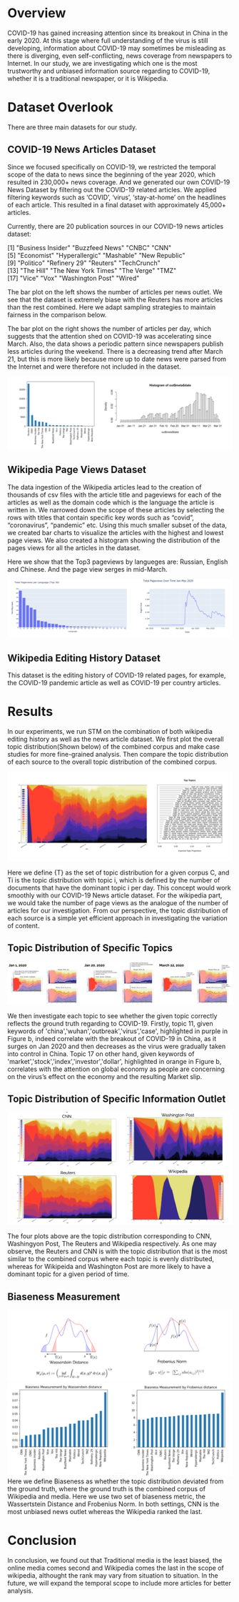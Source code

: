 # Overview

COVID-19 has gained increasing attention since its breakout in China in the early 2020. At this stage where full understanding of the virus is still developing, information about COVID-19 may sometimes be misleading as there is diverging, even self-conflicting, news coverage from newspapers to Internet. In our study, we are investigating which one is the most trustworthy and unbiased information source regarding to COVID-19, whether it is a traditional newspaper, or it is Wikipedia.

# Dataset Overlook
There are three main datasets for our study.

## COVID-19 News Articles Dataset
Since we focused specifically on COVID-19, we restricted the temporal scope of the data to news since the beginning of the year 2020, which resulted in 230,000+ news coverage. And we generated our own COVID-19 News Dataset by filtering out the COVID-19 related articles. We applied filtering keywords such as ‘COVID’, ‘virus’, ‘stay-at-home’ on the headlines of each article. This resulted in a final dataset with approximately 45,000+ articles.

Currently, there are 20 publication sources in our COVID-19 news articles dataset:
 
 [1] "Business Insider"   "Buzzfeed News"      "CNBC"               "CNN"               
 [5] "Economist"          "Hyperallergic"      "Mashable"           "New Republic"      
 [9] "Politico"           "Refinery 29"        "Reuters"            "TechCrunch"        
[13] "The Hill"           "The New York Times" "The Verge"          "TMZ"               
[17] "Vice"               "Vox"                "Washington Post"    "Wired"   

The bar plot on the left shows the number of articles per news outlet. We see that the dataset is extremely biase with the Reuters has more articles than the rest combined. Here we adapt sampling strategies to maintain fairness in the comparison below.

The bar plot on the right shows the number of articles per day, which suggests that the attention shed on COVID-19 was accelerating since March. Also, the data shows a periodic pattern since newspapers publish less articles during the weekend. There is a decreasing trend after March 21, but this is more likely because more up to date news were parsed from the Internet and were therefore not included in the dataset.

![Image](/website-figures/NewsArticleDataset.png)

##  Wikipedia Page Views Dataset
The data ingestion of the Wikipedia articles lead to the creation of thousands of csv files with the article title and pageviews for each of the articles as well as the domain code which is the language the article is written in. We narrowed down the scope of these articles by selecting the rows with titles that contain specific key words such as “covid”, “coronavirus”, “pandemic” etc. Using this much smaller subset of the data, we created bar charts to visualize the articles with the highest and lowest page views. We also created a histogram showing the distribution of the pages views for all the articles in the dataset.

Here we show that the Top3 pageviews by langueges are: Russian, English and Chinese. And the page view serges in mid-March.

![Image](/website-figures/WikipediaDataset.png)

##  Wikipedia Editing History Dataset
This dataset is the editing history of COVID-19 related pages, for example, the COVID-19 pandemic article as well as COVID-19 per country articles.

# Results
In our experiments, we run STM on the combination of both wikipedia editing history as well as the news article dataset. We first plot the overall topic distribution(Shown below) of the combined corpus and make case studies for more fine-grained analysis. Then compare the topic distribution of each source to the overall topic distribution of the combined corpus.

![Image](/website-figures/TopicModelResult.png)

Here we define {T} as the set of topic distribution for a given corpus C, and  Ti is the topic distribution with topic i, which is defined by the number of documents that have the dominant topic i per day. This concept would work smoothly with our COVID-19 News article dataset. For the wikipedia part, we would take the number of page views as the analogue of the number of articles for our investigation. From our perspective, the topic distribution of each source is a simple yet efficient approach in investigating the variation of content.


##  Topic Distribution of Specific Topics
 ![Image](/website-figures/EventAnalysis.png)   


We then investigate each topic to see whether the given topic correctly reflects the ground truth regarding to COVID-19. Firstly, topic 11, given keywords of 'china','wuhan','outbreak','virus','case', highlighted in purple in Figure b, indeed correlate with the breakout of COVID-19 in China, as it surges on Jan 2020 and then decreases as the virus were gradually taken into control in China. Topic 17 on other hand, given keywords of 'market','stock','index','investor','dollar', highlighted in orange in Figure b, correlates with the attention on global economy as people are concerning on the virus’s effect on the economy and the resulting Market slip.


##  Topic Distribution of Specific Information Outlet
![Image](/website-figures/PlotBySource.png)

The four plots above are the topic distribution corresponding to CNN, Washingyon Post, The Reuters and Wikipedia respectively. As one may observe, the Reuters and CNN is with the topic distribution that is the most similar to the combined corpus where each topic is evenly distributed, whereas for Wikipeida and Washington Post are more likely to have a dominant topic for a given period of time.

## Biaseness Measurement
![Image](/website-figures/NormFunction.png)
![Image](/website-figures/TrustWorthinessResult.png)
Here we define Biaseness as whether the topic distribution deviated from the ground truth, where the ground truth is the combined corpus of Wikipedia and media. Here we use two set of biaseness metric, the Wassertstein Distance and Frobenius Norm. In both settings, CNN is the most unbiased news outlet whereas the Wikipedia ranked the last.

# Conclusion
In conclusion, we found out that Traditional media is the least biased, the online media comes second and Wikipedia comes the last in the scope of wikipedia, althought the rank may vary from situation to situation. In the future, we will expand the temporal scope to include more articles for better analysis.
